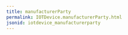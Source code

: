 ```yaml
---
title: manufacturerParty
permalink: IOTDevice.manufacturerParty.html
jsonid: iotdevice_manufacturerparty
---
```

